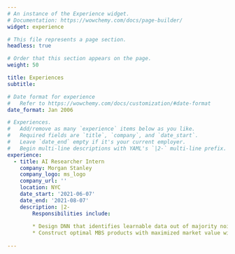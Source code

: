 ```yaml
---
# An instance of the Experience widget.
# Documentation: https://wowchemy.com/docs/page-builder/
widget: experience

# This file represents a page section.
headless: true

# Order that this section appears on the page.
weight: 50

title: Experiences
subtitle:

# Date format for experience
#   Refer to https://wowchemy.com/docs/customization/#date-format
date_format: Jan 2006

# Experiences.
#   Add/remove as many `experience` items below as you like.
#   Required fields are `title`, `company`, and `date_start`.
#   Leave `date_end` empty if it's your current employer.
#   Begin multi-line descriptions with YAML's `|2-` multi-line prefix.
experience:
  - title: AI Researcher Intern
    company: Morgan Stanley
    company_logo: ms_logo
    company_url: ''
    location: NYC
    date_start: '2021-06-07'
    date_end: '2021-08-07'
    description: |2-
        Responsibilities include:
        
        * Design DNN that identifies learnable data out of majority noisy dataset
        * Construct optimal MBS products with maximized market value with RL
        
---
```

